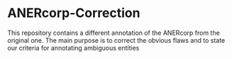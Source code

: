 # ANERcorp-Correction
This repository contains a different annotation of the ANERcorp from the original one. The main purpose is to correct the obvious flaws and to state our criteria for annotating ambiguous entities
